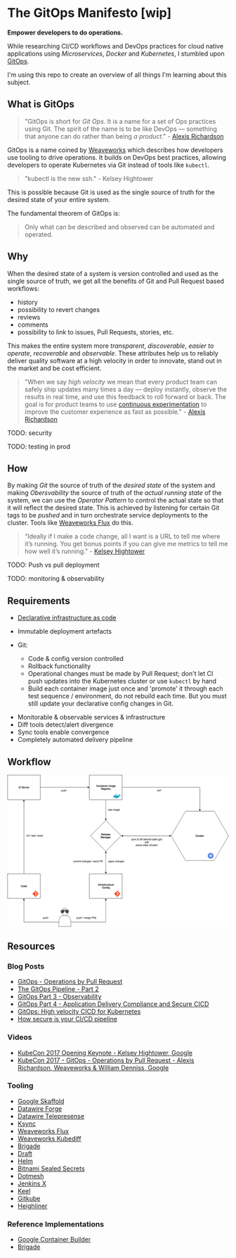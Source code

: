 # The GitOps Manifesto [wip]

**Empower developers to do operations.**

While researching CI/CD workflows and DevOps practices for cloud native applications using _Microservices_, _Docker_ and _Kubernetes_,
I stumbled upon [GitOps](https://www.weave.works/blog/gitops-high-velocity-cicd-for-kubernetes).

I'm using this repo to create an overview of all things I'm learning about this subject.

## What is GitOps

> "GitOps is short for _Git Ops_. It is a name for a set of Ops practices using Git. The spirit of the name is to be like DevOps — something that anyone can do rather than being _a product_." - [Alexis Richardson](https://twitter.com/monadic)

GitOps is a name coined by [Weaveworks](https://www.weave.works/) which describes how developers use
tooling to drive operations. It builds on DevOps best practices, allowing developers to operate Kubernetes
via Git instead of tools like `kubectl`.

> "kubectl is the new ssh." - Kelsey Hightower

This is possible because Git is used as the single source of truth for the desired state of your
entire system.

The fundamental theorem of GitOps is:

> Only what can be described and observed can be automated and operated.

## Why

When the desired state of a system is version controlled and used as the single source of truth, we
get all the benefits of Git and Pull Request based workflows:

* history
* possibility to revert changes
* reviews
* comments
* possibility to link to issues, Pull Requests, stories, etc.

This makes the entire system more _transparent_, _discoverable_, _easier to operate_, _recoverable_
and _observable_. These attributes help us to reliably deliver quality software at a high velocity
in order to innovate, stand out in the market and be cost efficient.

> "When we say _high velocity_ we mean that every product team can safely ship updates many times a day — deploy instantly, observe the results in real time, and use this feedback to roll forward or back. The goal is for product teams to use [continuous experimentation](https://blog.acolyer.org/2017/09/29/the-evolution-of-continuous-experimentation-in-software-product-development/) to improve the customer experience as fast as possible." - [Alexis Richardson](https://twitter.com/monadic)

TODO: security

TODO: testing in prod

## How

By making _Git_ the source of truth of the _desired state_ of the system and making _Obersvability_
the source of truth of the _actual running state_ of the system, we can use the _Operator Pattern_
to control the actual state so that it will reflect the desired state. This is achieved by listening
for certain Git tags to be _pushed_ and in turn orchestrate service deployments to the cluster.
Tools like [Weaveworks Flux](https://github.com/weaveworks/flux) do this.

> “Ideally if I make a code change, all I want is a URL to tell me where it’s running. You get bonus points if you can give me metrics to tell me how well it’s running." - [Kelsey Hightower](https://twitter.com/kelseyhightower)

TODO: Push vs pull deployment

TODO: monitoring & observability

## Requirements

* [Declarative infrastructure as code](https://www.thoughtworks.com/insights/blog/infrastructure-code-reason-smile)
* Immutable deployment artefacts

* Git:
  * Code & config version controlled
  * Rollback functionality
  * Operational changes must be made by Pull Request; don't let CI push updates into the Kubernetes cluster or use `kubectl` by hand
  * Build each container image just once and 'promote' it through each test sequence / environment, do not rebuild each time. But you must still update your declarative config changes in Git.

- Monitorable & observable services & infrastructure
- Diff tools detect/alert divergence
- Sync tools enable convergence
- Completely automated delivery pipeline

## Workflow

![workflow](./workflow.png)

## Resources

### Blog Posts

* [GitOps - Operations by Pull Request](https://www.weave.works/blog/gitops-operations-by-pull-request)
* [The GitOps Pipeline - Part 2](https://www.weave.works/blog/the-gitops-pipeline)
* [GitOps Part 3 - Observability](https://www.weave.works/blog/gitops-part-3-observability)
* [GitOps Part 4 - Application Delivery Compliance and Secure CICD](https://www.weave.works/blog/gitops-compliance-and-secure-cicd)
* [GitOps: High velocity CICD for Kubernetes](https://www.weave.works/blog/gitops-high-velocity-cicd-for-kubernetes)
* [How secure is your CI/CD pipeline](https://www.weave.works/blog/how-secure-is-your-cicd-pipeline)

### Videos

* [KubeCon 2017 Opening Keynote - Kelsey Hightower, Google](https://www.youtube.com/watch?v=07jq-5VbxBVQ)
* [KubeCon 2017 - GitOps - Operations by Pull Request - Alexis Richardson, Weaveworks & William Denniss, Google](https://www.youtube.com/watch?v=BSqE2RqctNs)

### Tooling

* [Google Skaffold](https://github.com/GoogleCloudPlatform/skaffold)
* [Datawire Forge](https://forge.sh/)
* [Datawire Telepresense](https://www.telepresence.io/)
* [Ksync](https://vapor-ware.github.io/ksync/)
* [Weaveworks Flux](https://github.com/weaveworks/flux)
* [Weaveworks Kubediff](https://github.com/weaveworks/kubediff)
* [Brigade](https://brigade.sh/)
* [Draft](https://github.com/Azure/draft)
* [Helm](https://helm.sh/)
* [Bitnami Sealed Secrets](https://github.com/bitnami-labs/sealed-secrets)
* [Dotmesh](https://dotmesh.com/)
* [Jenkins X](http://jenkins-x.io/)
* [Keel](https://keel.sh/)
* [Gitkube](https://gitkube.sh/)
* [Heighliner](https://heighliner.com/)

### Reference Implementations

* [Google Container Builder](https://github.com/crowdynews/gitops-hello-world-gcb)
* [Brigade](https://github.com/crowdynews/gitops-hello-world-brigade)
